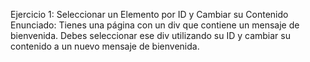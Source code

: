 Ejercicio 1: Seleccionar un Elemento por ID y Cambiar su Contenido
Enunciado: Tienes una página con un div que contiene un mensaje de bienvenida. Debes seleccionar ese div utilizando su ID y cambiar su contenido a un nuevo mensaje de bienvenida.